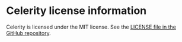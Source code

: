 # Celerity license information

Celerity is licensed under the MIT license.
See the
[LICENSE file in the GitHub repository](https://github.com/celerity/celerity-runtime/blob/master/LICENSE).